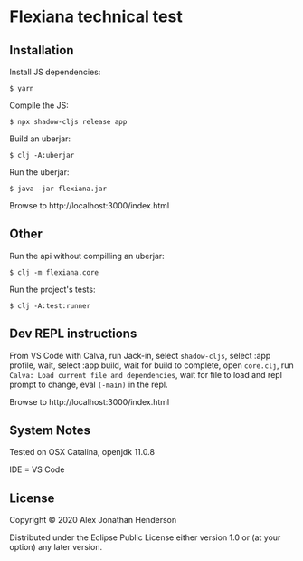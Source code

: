 # Flexiana technical test 


## Installation

Install JS dependencies:

    $ yarn

Compile the JS:

    $ npx shadow-cljs release app

Build an uberjar:

    $ clj -A:uberjar

Run the uberjar:

    $ java -jar flexiana.jar

Browse to http://localhost:3000/index.html

## Other 

Run the api without compilling an uberjar:

    $ clj -m flexiana.core

Run the project's tests:

    $ clj -A:test:runner

## Dev REPL instructions

From VS Code with Calva, run Jack-in, select `shadow-cljs`, select :app profile, wait, select :app build, wait for build to complete, open `core.clj`, run `Calva: Load current file and dependencies`, wait for file to load and repl prompt to change, eval `(-main)` in the repl.

Browse to http://localhost:3000/index.html

## System Notes

Tested on OSX Catalina, openjdk 11.0.8

IDE = VS Code




## License

Copyright © 2020 Alex Jonathan Henderson

Distributed under the Eclipse Public License either version 1.0 or (at
your option) any later version.
